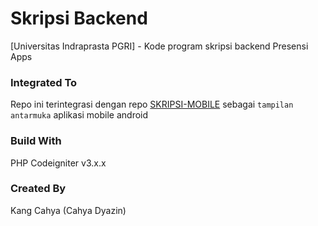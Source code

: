 # Skripsi Backend
[Universitas Indraprasta PGRI] - Kode program skripsi backend Presensi Apps

### Integrated To
Repo ini terintegrasi dengan repo [SKRIPSI-MOBILE](https://github.com/dyazincahya/skripsi-mobile) sebagai ```tampilan antarmuka``` aplikasi mobile android

### Build With
PHP Codeigniter v3.x.x

### Created By
Kang Cahya (Cahya Dyazin)
